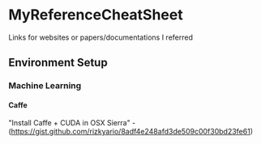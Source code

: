 MyReferenceCheatSheet
=====================
Links for websites or papers/documentations I referred

## Environment Setup
### Machine Learning
#### Caffe
"Install Caffe + CUDA in OSX Sierra" - (https://gist.github.com/rizkyario/8adf4e248afd3de509c00f30bd23fe61)
